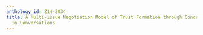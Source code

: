 ```yaml
---
anthology_id: Z14-3034
title: A Multi-issue Negotiation Model of Trust Formation through Concern Alignment
  in Conversations
---
```

